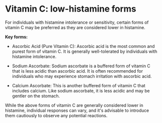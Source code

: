 # Vitamin C: low-histamine forms

For individuals with histamine intolerance or sensitivity, certain forms of vitamin C may be preferred as they are considered lower in histamine.

**Key forms:**

* Ascorbic Acid (Pure Vitamin C): Ascorbic acid is the most common and purest form of vitamin C. It is generally well-tolerated by individuals with histamine intolerance.

* Sodium Ascorbate: Sodium ascorbate is a buffered form of vitamin C that is less acidic than ascorbic acid. It is often recommended for individuals who may experience stomach irritation with ascorbic acid.

* Calcium Ascorbate: This is another buffered form of vitamin C that includes calcium. Like sodium ascorbate, it is less acidic and may be gentler on the stomach.

While the above forms of vitamin C are generally considered lower in histamine, individual responses can vary, and it's advisable to introduce them cautiously to observe any potential reactions.
